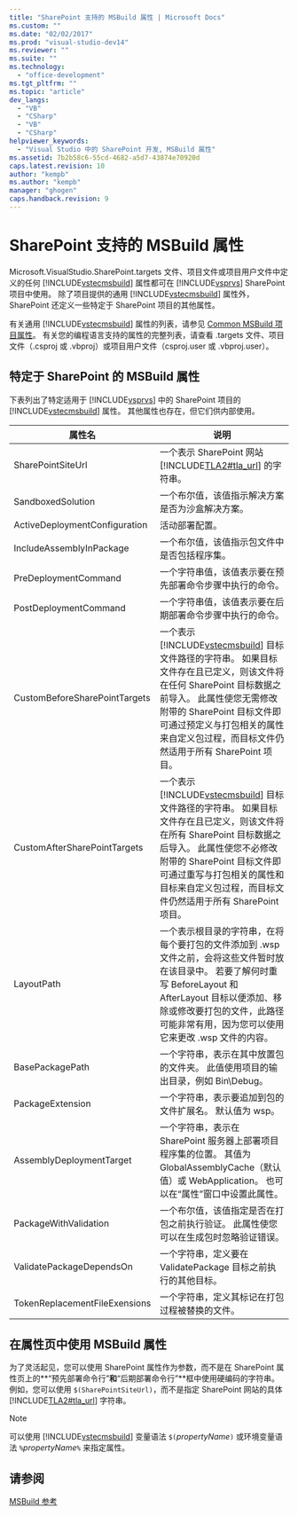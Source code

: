 ```yaml
---
title: "SharePoint 支持的 MSBuild 属性 | Microsoft Docs"
ms.custom: ""
ms.date: "02/02/2017"
ms.prod: "visual-studio-dev14"
ms.reviewer: ""
ms.suite: ""
ms.technology: 
  - "office-development"
ms.tgt_pltfrm: ""
ms.topic: "article"
dev_langs: 
  - "VB"
  - "CSharp"
  - "VB"
  - "CSharp"
helpviewer_keywords: 
  - "Visual Studio 中的 SharePoint 开发, MSBuild 属性"
ms.assetid: 7b2b58c6-55cd-4682-a5d7-43874e70920d
caps.latest.revision: 10
author: "kempb"
ms.author: "kempb"
manager: "ghogen"
caps.handback.revision: 9
---
```

# SharePoint 支持的 MSBuild 属性
  Microsoft.VisualStudio.SharePoint.targets 文件、项目文件或项目用户文件中定义的任何 [!INCLUDE[vstecmsbuild](../sharepoint/includes/vstecmsbuild-md.md)] 属性都可在 [!INCLUDE[vsprvs](../sharepoint/includes/vsprvs-md.md)] SharePoint 项目中使用。  除了项目提供的通用 [!INCLUDE[vstecmsbuild](../sharepoint/includes/vstecmsbuild-md.md)] 属性外，SharePoint 还定义一些特定于 SharePoint 项目的其他属性。  
  
 有关通用 [!INCLUDE[vstecmsbuild](../sharepoint/includes/vstecmsbuild-md.md)] 属性的列表，请参见 [Common MSBuild 项目属性](http://go.microsoft.com/fwlink/?LinkID=168687)。  有关您的编程语言支持的属性的完整列表，请查看 .targets 文件、项目文件（.csproj 或 .vbproj）或项目用户文件（csproj.user 或 .vbproj.user）。  
  
## 特定于 SharePoint 的 MSBuild 属性  
 下表列出了特定适用于 [!INCLUDE[vsprvs](../sharepoint/includes/vsprvs-md.md)] 中的 SharePoint 项目的 [!INCLUDE[vstecmsbuild](../sharepoint/includes/vstecmsbuild-md.md)] 属性。  其他属性也存在，但它们供内部使用。  
  
|属性名|说明|  
|---------|--------|  
|SharePointSiteUrl|一个表示 SharePoint 网站 [!INCLUDE[TLA2#tla_url](../sharepoint/includes/tla2sharptla-url-md.md)] 的字符串。|  
|SandboxedSolution|一个布尔值，该值指示解决方案是否为沙盒解决方案。|  
|ActiveDeploymentConfiguration|活动部署配置。|  
|IncludeAssemblyInPackage|一个布尔值，该值指示包文件中是否包括程序集。|  
|PreDeploymentCommand|一个字符串值，该值表示要在预先部署命令步骤中执行的命令。|  
|PostDeploymentCommand|一个字符串值，该值表示要在后期部署命令步骤中执行的命令。|  
|CustomBeforeSharePointTargets|一个表示 [!INCLUDE[vstecmsbuild](../sharepoint/includes/vstecmsbuild-md.md)] 目标文件路径的字符串。  如果目标文件存在且已定义，则该文件将在任何 SharePoint 目标数据之前导入。  此属性使您无需修改附带的 SharePoint 目标文件即可通过预定义与打包相关的属性来自定义包过程，而目标文件仍然适用于所有 SharePoint 项目。|  
|CustomAfterSharePointTargets|一个表示 [!INCLUDE[vstecmsbuild](../sharepoint/includes/vstecmsbuild-md.md)] 目标文件路径的字符串。  如果目标文件存在且已定义，则该文件将在所有 SharePoint 目标数据之后导入。  此属性使您不必修改附带的 SharePoint 目标文件即可通过重写与打包相关的属性和目标来自定义包过程，而目标文件仍然适用于所有 SharePoint 项目。|  
|LayoutPath|一个表示根目录的字符串，在将每个要打包的文件添加到 .wsp 文件之前，会将这些文件暂时放在该目录中。  若要了解何时重写 BeforeLayout 和 AfterLayout 目标以便添加、移除或修改要打包的文件，此路径可能非常有用，因为您可以使用它来更改 .wsp 文件的内容。|  
|BasePackagePath|一个字符串，表示在其中放置包的文件夹。  此值使用项目的输出目录，例如 Bin\\Debug。|  
|PackageExtension|一个字符串，表示要追加到包的文件扩展名。  默认值为 wsp。|  
|AssemblyDeploymentTarget|一个字符串，表示在 SharePoint 服务器上部署项目程序集的位置。  其值为 GlobalAssemblyCache（默认值）或 WebApplication。  也可以在“属性”窗口中设置此属性。|  
|PackageWithValidation|一个布尔值，该值指定是否在打包之前执行验证。  此属性使您可以在生成包时忽略验证错误。|  
|ValidatePackageDependsOn|一个字符串，定义要在 ValidatePackage 目标之前执行的其他目标。|  
|TokenReplacementFileExensions|一个字符串，定义其标记在打包过程被替换的文件。|  
  
## 在属性页中使用 MSBuild 属性  
 为了灵活起见，您可以使用 SharePoint 属性作为参数，而不是在 SharePoint 属性页上的**“预先部署命令行”**和**“后期部署命令行”**框中使用硬编码的字符串。  例如，您可以使用 `$(SharePointSiteUrl)`，而不是指定 SharePoint 网站的具体 [!INCLUDE[TLA2#tla_url](../sharepoint/includes/tla2sharptla-url-md.md)] 字符串。  
  
> [!NOTE]  
>  可以使用 [!INCLUDE[vstecmsbuild](../sharepoint/includes/vstecmsbuild-md.md)] 变量语法 `$(`*propertyName*`)` 或环境变量语法 `%`*propertyName*`%` 来指定属性。  
  
## 请参阅  
 [MSBuild 参考](../msbuild/msbuild-reference.md)  
  
  